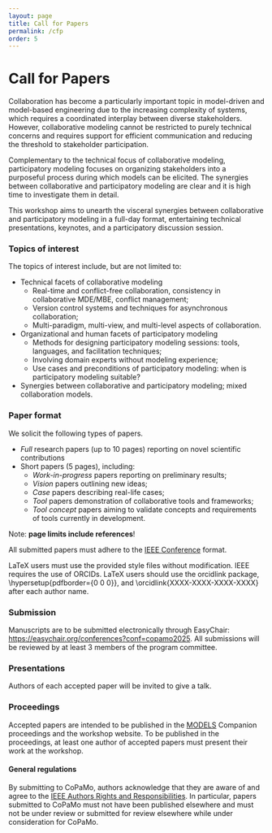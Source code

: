 ```yaml
---
layout: page
title: Call for Papers
permalink: /cfp
order: 5
---
```


# Call for Papers


Collaboration has become a particularly important topic in model-driven and model-based engineering due to the increasing complexity of systems, which requires a coordinated interplay between diverse stakeholders.
However, collaborative modeling cannot be restricted to purely technical concerns and requires support for efficient communication and reducing the threshold to stakeholder participation.

Complementary to the technical focus of collaborative modeling, participatory modeling focuses on organizing stakeholders into a purposeful process during which models can be elicited. The synergies between collaborative and participatory modeling are clear and it is high time to investigate them in detail.

This workshop aims to unearth the visceral synergies between collaborative and participatory modeling in a full-day format, entertaining technical presentations, keynotes, and a participatory discussion session.


### **Topics of interest**

The topics of interest include, but are not limited to:

- Technical facets of collaborative modeling
  - Real-time and conflict-free collaboration, consistency in collaborative MDE/MBE, conflict management;
  - Version control systems and techniques for asynchronous collaboration;
  - Multi-paradigm, multi-view, and multi-level aspects of collaboration.
- Organizational and human facets of participatory modeling
  - Methods for designing participatory modeling sessions: tools, languages, and facilitation techniques;
  - Involving domain experts without modeling experience;
  - Use cases and preconditions of participatory modeling: when is participatory modeling suitable?
- Synergies between collaborative and participatory modeling; mixed collaboration models.


### **Paper format**

We solicit the following types of papers.
- *Full* research papers (up to 10 pages) reporting on novel scientific contributions
- Short papers (5 pages), including:
  - *Work-in-progress* papers reporting on preliminary results;
  - *Vision* papers outlining new ideas;
  - *Case* papers describing real-life cases;
  - *Tool* papers demonstration of collaborative tools and frameworks;
  - *Tool concept* papers aiming to validate concepts and requirements of tools currently in development.

Note: **page limits include references**!

All submitted papers must adhere to the [IEEE Conference](https://www.ieee.org/conferences/publishing/templates.html) format.

LaTeX users must use the provided style files without modification.
IEEE requires the use of ORCIDs. LaTeX users should use the orcidlink package, \hypersetup{pdfborder={0 0 0}}, and \orcidlink{XXXX-XXXX-XXXX-XXXX} after each author name.



### **Submission**
Manuscripts are to be submitted electronically through EasyChair: <a href="https://easychair.org/conferences?conf=copamo2025" target="_blank">https://easychair.org/conferences?conf=copamo2025</a>.
All submissions will be reviewed by at least 3 members of the program committee. 

### **Presentations**
Authors of each accepted paper will be invited to give a talk.

### **Proceedings**
Accepted papers are intended to be published in the [MODELS](https://conf.researchr.org/home/models-2025) Companion proceedings and the workshop website. To be published in the proceedings, at least one author of accepted papers must present their work at the workshop.

#### **General regulations**

By submitting to CoPaMo, authors acknowledge that they are aware of and agree to the [IEEE Authors Rights and Responsibilities](https://www.ieee.org/publications/rights/author-rights-responsibilities.html). In particular, papers submitted to CoPaMo must not have been published elsewhere and must not be under review or submitted for review elsewhere while under consideration for CoPaMo.